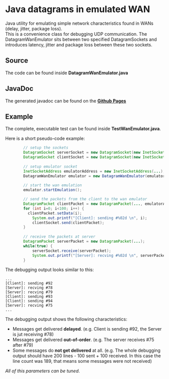 Java datagrams in emulated WAN
======================

Java utility for emulating simple network characteristics found in WANs (delay, jitter, package loss).   
This is a convenience class for debugging UDP communication. The DatagramWanEmulator sits between
two specified DatagramSockets and introduces latency, jitter and package loss 
between these two sockets.

Source
---------------------
The code can be found inside __DatagramWanEmulator.java__

JavaDoc
---------------------
The generated javadoc can be found on the [__Github Pages__](http://mucaho.github.io/Java-UDP-WAN-Emulator)

Example
---------------------
The complete, executable test can be found inside __TestWanEmulator.java__.

Here is a short pseudo-code example:
```java
		// setup the sockets
		DatagramSocket serverSocket = new DatagramSocket(new InetSocketAddress(...));
		DatagramSocket clientSocket = new DatagramSocket(new InetSocketAddress(...));
		
		// setup emulator socket
		InetSocketAddress emulatorAddress = new InetSocketAddress(...);
		DatagramWanEmulator emulator = new DatagramWanEmulator(emulatorAddress, ...);
		
		// start the wan emulation
		emulator.startEmulation();

		// send the packets from the client to the wan emulator
		DatagramPacket clientPacket = new DatagramPacket(..., emulatorAddress);
		for (int i=0; i<100; i++) {
		  clientPacket.setData(i);
			System.out.printf("[Client]: sending #%02d \n", i);
			clientSocket.send(clientPacket);
		}
		
		// receive the packets at server
		DatagramPacket serverPacket = new DatagramPacket(...);
		while(true) {
			serverSocket.receive(serverPacket);
			System.out.printf("[Server]: recving #%02d \n", serverPacket.getData(...));
		}
```

The debugging output looks similar to this:
```
...
[Client]: sending #92 
[Server]: recving #78 
[Server]: recving #79 
[Client]: sending #93 
[Client]: sending #94 
[Server]: recving #75 
...
```

The debugging output shows the following characteristics:
* Messages get delivered __delayed__. (e.g. Client is sending #92, the Server is jut receiving #78)
* Messages get delivered __out-of-order__. (e.g. The server receives #75 after #79)
* Some messages do __not get delivered__ at all. (e.g. The whole debugging output should have 200 lines - 
100 sent + 100 received. In this case the line count was 189, that means some messages were not received)

_All of this parameters can be tuned_.
